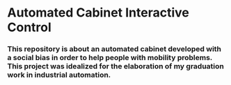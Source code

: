 # Automated Cabinet Interactive Control

### This repository is about an automated cabinet developed with a social bias in order to help people with mobility problems. This project was idealized for the elaboration of my graduation work in industrial automation. 